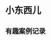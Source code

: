 <!-- 
jekyll-theme-cayman
jekyll-theme-slate
jekyll-theme-merlot
jekyll-theme-time
jekyll-theme-minimal
jekyll-theme-leap
jekyll-theme-modernist
jekyll-theme-hacker
jekyll-theme-midnight
jekyll-theme-architect
jekyll-theme-tactile
jekyll-theme-dinky 
-->

# 小东西儿

## 有趣案例记录
